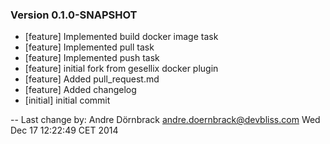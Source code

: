 
### Version 0.1.0-SNAPSHOT
 - [feature] Implemented build docker image task
 - [feature] Implemented pull task
 - [feature] Implemented push task
 - [feature] initial fork from gesellix docker plugin
 - [feature] Added pull_request.md
 - [feature] Added changelog
 - [initial] initial commit

-- Last change by: Andre Dörnbrack <andre.doernbrack@devbliss.com> Wed Dec 17 12:22:49 CET 2014

